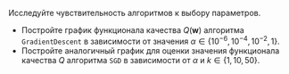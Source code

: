 Исследуйте чувствительность алгоритмов к выбору параметров.

- ﻿Постройте график функционала качества $Q(\mathbf{w})$ алгоритма
  `GradientDescent` в зависимости от значения $\alpha \in
  \{10^{-6}, 10^{-4}, 10^{-2}, 1\}$.
- Постройте аналогичный график для оценки значения функционала качества $Q$
  алгоритма `SGD` в зависимости от $\alpha$ и $k \in \{1, 10, 50\}$.

